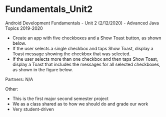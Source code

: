 # Fundamentals_Unit2
Android Development Fundamentals - Unit 2 (2/12/2020) - Advanced Java Topics 2019-2020

 - Create an app with five checkboxes and a Show Toast button, as shown below.
 - If the user selects a single checkbox and taps Show Toast, display a Toast message showing the checkbox that was selected.
 - If the user selects more than one checkbox and then taps Show Toast, display a Toast that includes the messages for all selected checkboxes, as shown in the figure below.

Partners: N/A

Other:
 - This is the first major second semester project
 - We as a class shared as to how we should do and grade our work
 - Very student-driven
